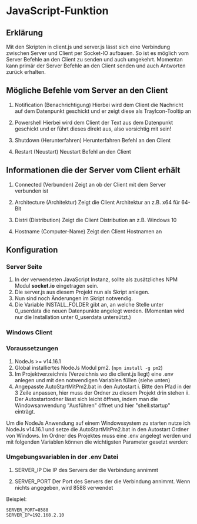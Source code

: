 # JavaScript-Funktion

## Erklärung
Mit den Skripten in client.js und server.js lässt sich eine Verbindung zwischen Server und Client per Socket-IO aufbauen.
So ist es möglich vom Server Befehle an den Client zu senden und auch umgekehrt.
Momentan kann primär der Server Befehle an den Client senden und auch Antworten zurück erhalten.

## Mögliche Befehle vom Server an den Client
1. Notification (Benachrichtigung)
  Hierbei wird dem Client die Nachricht auf dem Datenpunkt geschickt und er zeigt diese als TrayIcon-Tooltip an

2. Powershell
  Hierbei wird dem Client der Text aus dem Datenpunkt geschickt und er führt dieses direkt aus, also vorsichtig mit sein!

3. Shutdown (Herunterfahren)
  Herunterfahren Befehl an den Client
  
4. Restart (Neustart)
  Neustart Befehl an den Client
  
 
## Informationen die der Server vom Client erhält
1. Connected (Verbunden)
  Zeigt an ob der Client mit dem Server verbunden ist

2. Architecture (Architektur)
  Zeigt die Client Architektur an z.B. x64 für 64-Bit

3. Distri (Distribution)
   Zeigt die Client Distribution an z.B. Windows 10

4. Hostname (Computer-Name)
  Zeigt den Client Hostnamen an

## Konfiguration
### Server Seite
1. In der verwendeten JavaScript Instanz, sollte als zusätzliches NPM Modul **socket.io** eingetragen sein.
2. Die server.js aus diesem Projekt nun als Skript anlegen.
3. Nun sind noch Änderungen im Skript notwendig.
4. Die Variable INSTALL_FOLDER gibt an, an welche Stelle unter 0_userdata die neuen Datenpunkte angelegt werden. (Momentan wird nur die Installation unter 0_userdata untersützt.)


### Windows Client
### Voraussetzungen
1. NodeJs >= v14.16.1
2. Global installiertes NodeJs Modul pm2. (`npm install -g pm2`)
3. Im Projektverzeichnis (Verzeichnis wo die client.js liegt) eine .env anlegen und mit den notwendigen Variablen füllen (siehe unten)
4. Angepasste AutoStartMitPm2.bat in den Autostart
  i. Bitte den Pfad in der 3 Zeile anpassen, hier muss der Ordner zu diesem Projekt drin stehen
  ii. Der Autostartordner lässt sich leicht öffnen, indem man die Windowsanwendung "Ausführen" öffnet und hier "shell:startup" einträgt.


Um die NodeJs Anwendung auf einem Windowssystem zu starten nutze ich NodeJs v14.16.1 und setze die AutoStartMitPm2.bat in den Autostart Ordner von Windows.
Im Ordner des Projektes muss eine .env angelegt werden und mit folgenden Variablen können die wichtigsten Parameter gesetzt werden:

### Umgebungsvariablen in der .env Datei
1. SERVER_IP
  Die IP des Servers der die Verbindung annimmt
  
2. SERVER_PORT 
  Der Port des Servers der die Verbindung annimmt. Wenn nichts angegeben, wird 8588 verwendet

Beispiel:
```
SERVER_PORT=8588
SERVER_IP=192.168.2.10
```
